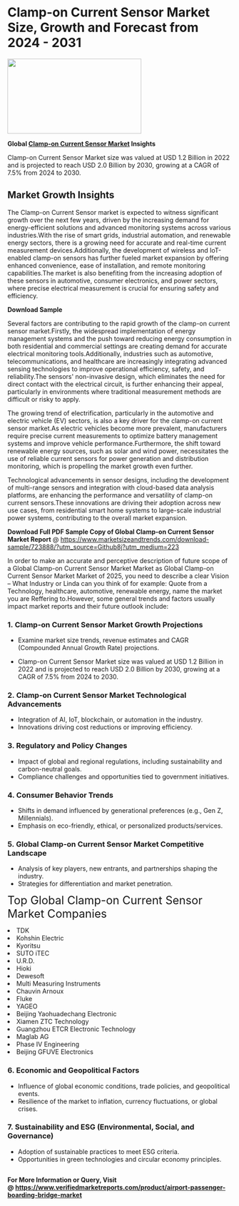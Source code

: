 <H1>Clamp-on Current Sensor Market Size, Growth and Forecast from 2024 - 2031</H1><img class="aligncenter size-medium wp-image-584254" src="https://thirdeyenews.in/wp-content/uploads/2024/09/Global-Market-Research-300x168.jpeg" alt="" width="300" height="168" /><p><strong>Global&nbsp;<a href="https://www.marketsizeandtrends.com/download-sample/723888/?utm_source=Github8j?utm_medium=223">Clamp-on Current Sensor Market</a> Insights</strong></p><p>Clamp-on Current Sensor Market size was valued at USD 1.2 Billion in 2022 and is projected to reach USD 2.0 Billion by 2030, growing at a CAGR of 7.5% from 2024 to 2030.</p><p><h2>Market Growth Insights</h2> <p>The Clamp-on Current Sensor market is expected to witness significant growth over the next few years, driven by the increasing demand for energy-efficient solutions and advanced monitoring systems across various industries.With the rise of smart grids, industrial automation, and renewable energy sectors, there is a growing need for accurate and real-time current measurement devices.Additionally, the development of wireless and IoT-enabled clamp-on sensors has further fueled market expansion by offering enhanced convenience, ease of installation, and remote monitoring capabilities.The market is also benefiting from the increasing adoption of these sensors in automotive, consumer electronics, and power sectors, where precise electrical measurement is crucial for ensuring safety and efficiency.</p> <p><strong>Download Sample</strong></p> <p>Several factors are contributing to the rapid growth of the clamp-on current sensor market.Firstly, the widespread implementation of energy management systems and the push toward reducing energy consumption in both residential and commercial settings are creating demand for accurate electrical monitoring tools.Additionally, industries such as automotive, telecommunications, and healthcare are increasingly integrating advanced sensing technologies to improve operational efficiency, safety, and reliability.The sensors' non-invasive design, which eliminates the need for direct contact with the electrical circuit, is further enhancing their appeal, particularly in environments where traditional measurement methods are difficult or risky to apply.</p> <p>The growing trend of electrification, particularly in the automotive and electric vehicle (EV) sectors, is also a key driver for the clamp-on current sensor market.As electric vehicles become more prevalent, manufacturers require precise current measurements to optimize battery management systems and improve vehicle performance.Furthermore, the shift toward renewable energy sources, such as solar and wind power, necessitates the use of reliable current sensors for power generation and distribution monitoring, which is propelling the market growth even further.</p> <p>Technological advancements in sensor designs, including the development of multi-range sensors and integration with cloud-based data analysis platforms, are enhancing the performance and versatility of clamp-on current sensors.These innovations are driving their adoption across new use cases, from residential smart home systems to large-scale industrial power systems, contributing to the overall market expansion.</p> <p><span class=""><strong>Download Full PDF Sample Copy of Global Clamp-on Current Sensor Market Report</strong> @ <a href="https://www.marketsizeandtrends.com/download-sample/723888/?utm_source=Github8j?utm_medium=223" target="_blank">https://www.marketsizeandtrends.com/download-sample/723888/?utm_source=Github8j?utm_medium=223</a></span></p><p>In order to make an accurate and perceptive description of future scope of a Global&nbsp;Clamp-on Current Sensor Market Market as Global&nbsp;Clamp-on Current Sensor Market Market of 2025, you need to describe a clear Vision &ndash; What Industry or Linda can you think of for example: Quote from a Technology, healthcare, automotive, renewable energy, name the market you are Reffering to.However, some general trends and factors usually impact market reports and their future outlook include:</p><h3>1.&nbsp;<strong>Clamp-on Current Sensor Market Growth Projections</strong></h3><ul><li>Examine market size trends, revenue estimates and CAGR (Compounded Annual Growth Rate) projections.</li><li><p>Clamp-on Current Sensor Market size was valued at USD 1.2 Billion in 2022 and is projected to reach USD 2.0 Billion by 2030, growing at a CAGR of 7.5% from 2024 to 2030.</p></li></ul><h3>2.&nbsp;<strong>Clamp-on Current Sensor Market Technological Advancements</strong></h3><ul><li>Integration of AI, IoT, blockchain, or automation in the industry.</li><li>Innovations driving cost reductions or improving efficiency.</li></ul><h3>3.&nbsp;<strong>Regulatory and Policy Changes</strong></h3><ul><li>Impact of global and regional regulations, including sustainability and carbon-neutral goals.</li><li>Compliance challenges and opportunities tied to government initiatives.</li></ul><h3>4.&nbsp;<strong>Consumer Behavior Trends</strong></h3><ul><li>Shifts in demand influenced by generational preferences (e.g., Gen Z, Millennials).</li><li>Emphasis on eco-friendly, ethical, or personalized products/services.</li></ul><h3>5.&nbsp;<strong>Global Clamp-on Current Sensor Market Competitive Landscape</strong></h3><ul><li>Analysis of key players, new entrants, and partnerships shaping the industry.</li><li>Strategies for differentiation and market penetration.</li></ul><p data-pm-slice="1 1 []"><span style="color: inherit; font-family: inherit; font-size: 25px;">Top Global Clamp-on Current Sensor Market Companies</span></p><div class="" data-test-id=""><p><li>TDK</li><li> Kohshin Electric</li><li> Kyoritsu</li><li> SUTO iTEC</li><li> U.R.D.</li><li> Hioki</li><li> Dewesoft</li><li> Multi Measuring Instruments</li><li> Chauvin Arnoux</li><li> Fluke</li><li> YAGEO</li><li> Beijing Yaohuadechang Electronic</li><li> Xiamen ZTC Technology</li><li> Guangzhou ETCR Electronic Technology</li><li> Maglab AG</li><li> Phase IV Engineering</li><li> Beijing GFUVE Electronics</li></p></div><h3>6.&nbsp;<strong>Economic and Geopolitical Factors</strong></h3><ul><li>Influence of global economic conditions, trade policies, and geopolitical events.</li><li>Resilience of the market to inflation, currency fluctuations, or global crises.</li></ul><h3>7.&nbsp;<strong>Sustainability and ESG (Environmental, Social, and Governance)</strong></h3><ul><li>Adoption of sustainable practices to meet ESG criteria.</li><li>Opportunities in green technologies and circular economy principles.</li></ul><h2><strong style="font-size: 14px;">For More Information or Query, Visit @&nbsp;</strong><a style="background-color: #ffffff; font-size: 14px;" href="https://www.marketsizeandtrends.com/report/clamp-on-current-sensor-market/" target="_blank">https://www.verifiedmarketreports.com/product/airport-passenger-boarding-bridge-market</a></h2>